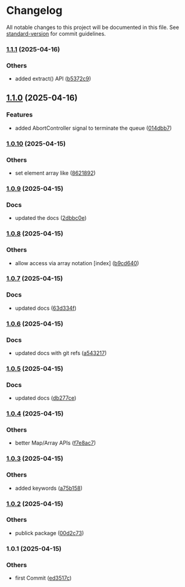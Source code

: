# Changelog

All notable changes to this project will be documented in this file. See [standard-version](https://github.com/conventional-changelog/standard-version) for commit guidelines.

### [1.1.1](https://bitbucket.org/ttessarolo/ttl-map-array/branches/compare/v1.1.0%0Dv1.1.1) (2025-04-16)


### Others

* added extract() API ([b5372c9](https://github.com/ttessarolo/ttl-map-array/commits/b5372c961ed55e2b4946121d241855b56896f75e))

## [1.1.0](https://bitbucket.org/ttessarolo/ttl-map-array/branches/compare/v1.0.10%0Dv1.1.0) (2025-04-16)


### Features

* added AbortController signal to terminate the queue ([014dbb7](https://github.com/ttessarolo/ttl-map-array/commits/014dbb726836f93b72feb936140a20927982ca1a))

### [1.0.10](https://bitbucket.org/ttessarolo/ttl-map-array/branches/compare/v1.0.9%0Dv1.0.10) (2025-04-15)


### Others

* set element array like ([8621892](https://github.com/ttessarolo/ttl-map-array/commits/8621892340098af2e837a09fa72cf11b6036f017))

### [1.0.9](https://bitbucket.org/ttessarolo/ttl-map-array/branches/compare/v1.0.8%0Dv1.0.9) (2025-04-15)


### Docs

* updated the docs ([2dbbc0e](https://github.com/ttessarolo/ttl-map-array/commits/2dbbc0e619c33c171e1272cbbb16b559679d1aa2))

### [1.0.8](https://bitbucket.org/ttessarolo/ttl-map-array/branches/compare/v1.0.7%0Dv1.0.8) (2025-04-15)


### Others

* allow access via array notation [index] ([b9cd640](https://github.com/ttessarolo/ttl-map-array/commits/b9cd640870cd3563c8afd20df2d1d2a6304175be))

### [1.0.7](https://bitbucket.org/ttessarolo/ttl-map-array/branches/compare/v1.0.6%0Dv1.0.7) (2025-04-15)


### Docs

* updated docs ([63d334f](https://github.com/ttessarolo/ttl-map-array/commits/63d334f809eeffb2101caf59cefb10201af3658f))

### [1.0.6](https://bitbucket.org/ttessarolo/ttl-map-array/branches/compare/v1.0.5%0Dv1.0.6) (2025-04-15)


### Docs

* updated docs with git refs ([a543217](https://github.com/ttessarolo/ttl-map-array/commits/a5432172faca954b042980eaddb21c76a93109f5))

### [1.0.5](https://bitbucket.org/ttessarolo/TTL-MAP-ARRAY/branches/compare/v1.0.4%0Dv1.0.5) (2025-04-15)


### Docs

* updated docs ([db277ce](https://github.com/ttessarolo/TTL-MAP-ARRAY/commits/db277ce28da7323391c255219f0de1522ddb2faa))

### [1.0.4](https://bitbucket.org/ttessarolo/TTL-MAP-ARRAY/branches/compare/v1.0.3%0Dv1.0.4) (2025-04-15)


### Others

* better Map/Array APIs ([f7e8ac7](https://github.com/ttessarolo/TTL-MAP-ARRAY/commits/f7e8ac79e15adfcd0be52cdd912aebde06737003))

### [1.0.3](https://bitbucket.org/ttessarolo/TTL-MAP-ARRAY/branches/compare/v1.0.2%0Dv1.0.3) (2025-04-15)


### Others

* added keywords ([a75b158](https://github.com/ttessarolo/TTL-MAP-ARRAY/commits/a75b15891c02f8b5ddc6aac0805f2663326681f6))

### [1.0.2](https://bitbucket.org/ttessarolo/TTL-MAP-ARRAY/branches/compare/v1.0.1%0Dv1.0.2) (2025-04-15)


### Others

* publick package ([00d2c73](https://github.com/ttessarolo/TTL-MAP-ARRAY/commits/00d2c73f67c2546acde881c8ce22818185423ba5))

### 1.0.1 (2025-04-15)


### Others

* first Commit ([ed3517c](https://github.com/ttessarolo/TTL-MAP-ARRAY/commits/ed3517cd7070f0cb85078513df003c51b347ae27))
